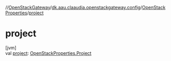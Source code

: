 //[OpenStackGateway](../../../index.md)/[dk.aau.claaudia.openstackgateway.config](../index.md)/[OpenStackProperties](index.md)/[project](project.md)

# project

[jvm]\
val [project](project.md): [OpenStackProperties.Project](-project/index.md)

